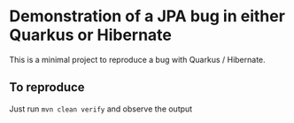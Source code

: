 # Demonstration of a JPA bug in either Quarkus or Hibernate

This is a minimal project to reproduce a bug with Quarkus / Hibernate.

## To reproduce

Just run `mvn clean verify` and observe the output
